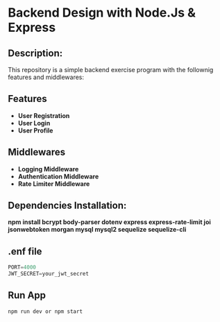 # Backend Design with Node.Js & Express
## Description:

This repository is a simple backend exercise program with the follownig features and middlewares:

## Features
- **User Registration**
- **User Login**
- **User Profile**

## Middlewares
- **Logging Middleware**
- **Authentication Middleware**
- **Rate Limiter Middleware**


## Dependencies Installation:
**npm install bcrypt body-parser dotenv express express-rate-limit joi jsonwebtoken morgan mysql mysql2 sequelize sequelize-cli**

## .enf file 
```javascript
PORT=4000
JWT_SECRET=your_jwt_secret
```

## Run App
```npm run dev or npm start```

